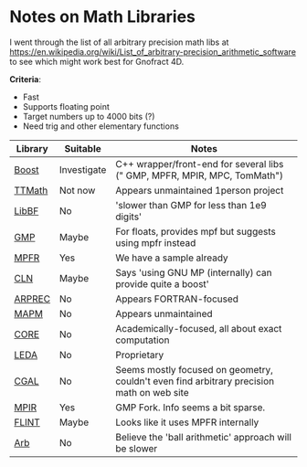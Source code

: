 
# Notes on Math Libraries

I went through the list of all arbitrary precision math libs at https://en.wikipedia.org/wiki/List_of_arbitrary-precision_arithmetic_software to see which might work best for Gnofract 4D.

**Criteria**:
- Fast
- Supports floating point
- Target numbers up to 4000 bits (?)
- Need trig and other elementary functions


**Library** | **Suitable** | **Notes**
--- | --- | ---
[Boost](https://www.boost.org/doc/libs/1_73_0/libs/multiprecision/doc/html/boost_multiprecision/intro.html) | Investigate | C++ wrapper/front-end for several libs (" GMP, MPFR, MPIR, MPC, TomMath")
[TTMath](https://www.ttmath.org/) | Not now | Appears unmaintained 1person project
[LibBF](https://bellard.org/libbf/benchmark.html) | No | 'slower than GMP for less than 1e9 digits'
[GMP]() | Maybe | For floats, provides mpf but suggests using mpfr instead
[MPFR](https://www.mpfr.org/) | Yes | We have a sample already
[CLN](https://ginac.de/CLN/cln.html) | Maybe | Says 'using GNU MP (internally) can provide quite a boost'
[ARPREC](http://crd-legacy.lbl.gov/~dhbailey/mpdist/) | No | Appears FORTRAN-focused
[MAPM](https://github.com/LuaDist/mapm) | No | Appears unmaintained
[CORE](https://cs.nyu.edu/exact/core_pages/index.html) | No | Academically-focused, all about exact computation
[LEDA](https://www.algorithmic-solutions.com/index.php/products/leda-for-c)  | No | Proprietary
[CGAL](https://www.cgal.org/) | No | Seems mostly focused on geometry, couldn't even find arbitrary precision math on web site
[MPIR](http://mpir.org/#about) | Yes | GMP Fork. Info seems a bit sparse.
[FLINT](http://www.flintlib.org/) | Maybe | Looks like it uses MPFR internally
[Arb](http://arblib.org/) | No | Believe the 'ball arithmetic' approach will be slower






